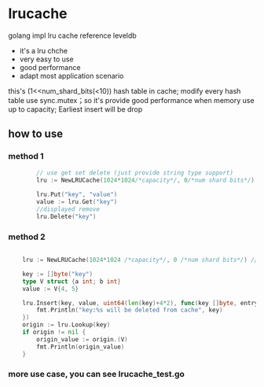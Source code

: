 # lrucache
golang impl lru cache reference leveldb

* it's a lru chche
* very easy to use
* good performance
* adapt most application scenario

this's (1<<num_shard_bits(<10)) hash table in cache; modify every hash table use sync.mutex；so it's provide good performance
when memory use up to capacity; Earliest insert will be drop

## how to use
### method 1
```go
    	// use get set delete (just provide string type support)
    	lru := NewLRUCache(1024*1024/*capacity*/, 0/*num shard bits*/) // num_shard_bit is 0, code will auto make one
		
    	lru.Put("key", "value")
    	value := lru.Get("key")
    	//displayed remove
    	lru.Delete("key")
```
### method 2
```go

	lru := NewLRUCache(1024*1024 /*capacity*/, 0 /*num shard bits*/) // num_shard_bit is 0, code will auto make one

	key := []byte("key")
	type V struct {a int; b int}
	value := V{4, 5}

	lru.Insert(key, value, uint64(len(key)+4*2), func(key []byte, entry interface{}) {
		fmt.Println("key:%s will be deleted from cache", key)
	})
	origin := lru.Lookup(key)
	if origin != nil {
		origin_value := origin.(V)
		fmt.Println(origin_value)
	}
```

### more use case, you can see lrucache_test.go
